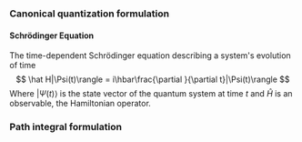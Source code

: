 ### Canonical quantization formulation

#### Schrödinger Equation
The time-dependent Schrödinger equation describing a system's evolution of time
$$
\hat H|\Psi(t)\rangle = i\hbar\frac{\partial }{\partial t}|\Psi(t)\rangle
$$
Where $|\Psi(t)\rangle$ is the state vector of the quantum system at time $t$ and $\hat H$ is an observable, the Hamiltonian operator.

### Path integral formulation
